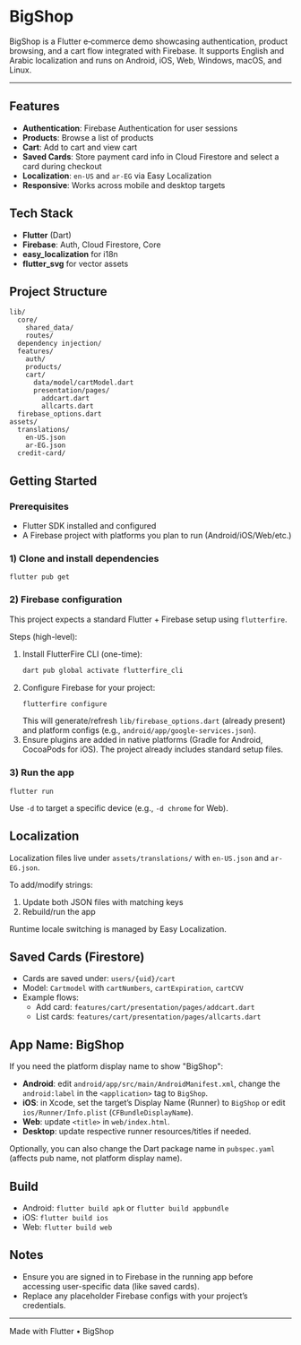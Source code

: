 # BigShop

BigShop is a Flutter e‑commerce demo showcasing authentication, product browsing, and a cart flow integrated with Firebase. It supports English and Arabic localization and runs on Android, iOS, Web, Windows, macOS, and Linux.

---

## Features
* __Authentication__: Firebase Authentication for user sessions
* __Products__: Browse a list of products
* __Cart__: Add to cart and view cart
* __Saved Cards__: Store payment card info in Cloud Firestore and select a card during checkout
* __Localization__: `en-US` and `ar-EG` via Easy Localization
* __Responsive__: Works across mobile and desktop targets

## Tech Stack
* __Flutter__ (Dart)
* __Firebase__: Auth, Cloud Firestore, Core
* __easy_localization__ for i18n
* __flutter_svg__ for vector assets

## Project Structure
```
lib/
  core/
    shared_data/
    routes/
  dependency injection/
  features/
    auth/
    products/
    cart/
      data/model/cartModel.dart
      presentation/pages/
        addcart.dart
        allcarts.dart
  firebase_options.dart
assets/
  translations/
    en-US.json
    ar-EG.json
  credit-card/
```

## Getting Started

### Prerequisites
* Flutter SDK installed and configured
* A Firebase project with platforms you plan to run (Android/iOS/Web/etc.)

### 1) Clone and install dependencies
```
flutter pub get
```

### 2) Firebase configuration
This project expects a standard Flutter + Firebase setup using `flutterfire`.

Steps (high-level):
1. Install FlutterFire CLI (one-time):
   ```bash
   dart pub global activate flutterfire_cli
   ```
2. Configure Firebase for your project:
   ```bash
   flutterfire configure
   ```
   This will generate/refresh `lib/firebase_options.dart` (already present) and platform configs (e.g., `android/app/google-services.json`).
3. Ensure plugins are added in native platforms (Gradle for Android, CocoaPods for iOS). The project already includes standard setup files.

### 3) Run the app
```
flutter run
```
Use `-d` to target a specific device (e.g., `-d chrome` for Web).

## Localization
Localization files live under `assets/translations/` with `en-US.json` and `ar-EG.json`.

To add/modify strings:
1. Update both JSON files with matching keys
2. Rebuild/run the app

Runtime locale switching is managed by Easy Localization.

## Saved Cards (Firestore)
* Cards are saved under: `users/{uid}/cart`
* Model: `Cartmodel` with `cartNumbers`, `cartExpiration`, `cartCVV`
* Example flows:
  - Add card: `features/cart/presentation/pages/addcart.dart`
  - List cards: `features/cart/presentation/pages/allcarts.dart`

## App Name: BigShop
If you need the platform display name to show "BigShop":
* __Android__: edit `android/app/src/main/AndroidManifest.xml`, change the `android:label` in the `<application>` tag to `BigShop`.
* __iOS__: in Xcode, set the target’s Display Name (Runner) to `BigShop` or edit `ios/Runner/Info.plist` (`CFBundleDisplayName`).
* __Web__: update `<title>` in `web/index.html`.
* __Desktop__: update respective runner resources/titles if needed.

Optionally, you can also change the Dart package name in `pubspec.yaml` (affects pub name, not platform display name).

## Build
* Android: `flutter build apk` or `flutter build appbundle`
* iOS: `flutter build ios`
* Web: `flutter build web`

## Notes
* Ensure you are signed in to Firebase in the running app before accessing user-specific data (like saved cards).
* Replace any placeholder Firebase configs with your project’s credentials.

---

Made with Flutter • BigShop
